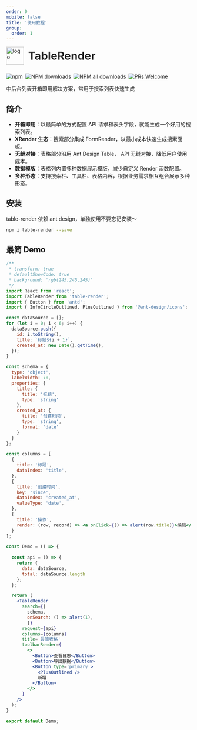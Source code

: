 ```yaml
---
order: 0
mobile: false
title: '使用教程'
group: 
  order: 1
---
```


<div style="display:flex;align-items:center;margin-bottom:24px">
  <img src="https://img.alicdn.com/tfs/TB17UtINiLaK1RjSZFxXXamPFXa-606-643.png" alt="logo" width="48px"/>
  <span style="font-size:30px;font-weight:600;display:inline-block;margin-left:12px">TableRender</span>
</div>

<p style="display:flex;justify-content:space-between;width:440px">
  <a href="https://www.npmjs.com/package/table-render?_blank">
    <img alt="npm" src="https://img.shields.io/npm/v/table-render.svg?maxAge=3600&style=flat-square">
  </a>
  <a href="https://npmjs.org/package/table-render">
    <img alt="NPM downloads" src="https://img.shields.io/npm/dm/table-render.svg?style=flat-square">
  </a>
  <a href="https://npmjs.org/package/table-render">
    <img alt="NPM all downloads" src="https://img.shields.io/npm/dt/table-render.svg?style=flat-square">
  </a>
  <a href="https://github.com/alibaba/x-render" >
    <img alt="PRs Welcome" src="https://img.shields.io/badge/PRs-welcome-brightgreen.svg?style=flat-square">
  </a>
</p>
中后台列表开箱即用解决方案，常用于搜索列表快速生成

## 简介

* **开箱即用**：以最简单的方式配置 API 请求和表头字段，就能生成一个好用的搜索列表。
* **XRender 生态**：搜索部分集成 FormRender，以最小成本快速生成搜索面板。
* **无缝对接**：表格部分沿用 Ant Design Table， API 无缝对接，降低用户使用成本。
* **数据模版**：表格列内置多种数据展示模版，减少自定义 Render 函数配置。
* **多种形态**：支持搜索栏、工具栏、表格内容，根据业务需求相互组合展示多种形态。

## 安装

table-render 依赖 ant design，单独使用不要忘记安装～
```sh
npm i table-render --save
```

## 最简 Demo

```jsx
/**
 * transform: true
 * defaultShowCode: true
 * background: 'rgb(245,245,245)'
 */
import React from 'react';
import TableRender from 'table-render';
import { Button } from 'antd';
import { InfoCircleOutlined, PlusOutlined } from '@ant-design/icons';

const dataSource = [];
for (let i = 0; i < 6; i++) {
  dataSource.push({
    id: i.toString(),
    title: `标题${i + 1}`,
    created_at: new Date().getTime(),
  });
}

const schema = {
  type: 'object',
  labelWidth: 70,
  properties: {
    title: {
      title: '标题',
      type: 'string'
    },
    created_at: {
      title: '创建时间',
      type: 'string',
      format: 'date'
    }
  }
};

const columns = [
  {
    title: '标题',
    dataIndex: 'title',
  },
  {
    title: '创建时间',
    key: 'since',
    dataIndex: 'created_at',
    valueType: 'date',
  },
  {
    title: '操作',
    render: (row, record) => <a onClick={() => alert(row.title)}>编辑</a>,
  }
];

const Demo = () => {
  
  const api = () => {
    return {
      data: dataSource,
      total: dataSource.length
    };
  };

  return (
    <TableRender
      search={{ 
        schema,
        onSearch: () => alert(1),
        }}
      request={api}
      columns={columns}
      title='最简表格'
      toolbarRender={ 
        <>
          <Button>查看日志</Button>
          <Button>导出数据</Button>
          <Button type='primary'>
            <PlusOutlined />
            新增
          </Button>
        </>
      }
    />
  );
}

export default Demo;
```

